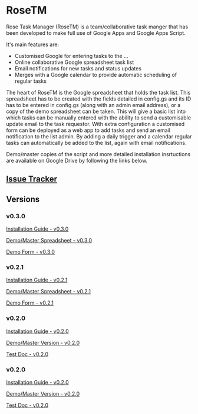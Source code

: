 # RoseTM


Rose Task Manager (RoseTM) is a team/collaborative task manger that has been developed to make full use of Google Apps and Google Apps Script.

It's main features are:

* Customised Google for entering tasks to the ...
* Online collaborative Google spreadsheet task list
* Email notifications for new tasks and status updates
* Merges with a Google calendar to provide automatic scheduling of regular tasks

The heart of RoseTM is the Google spreadsheet that holds the task list. This spreadsheet has to be created with the fields detailed in config.gs and its ID has to be entered in config.gs (along with an admin email address), or a copy of the demo spreadsheet can be taken. This will give a basic list into which tasks can be manually entered with the ability to send a customisable update email to the task requestor. With extra configuration a customised form can be deployed as a web app to add tasks and send an email notification to the list admin. By adding a daily trigger and a calendar regular tasks can automatically be added to the list, again with email notifications.

Demo/master copies of the script and more detailed installation insrtuctions are available on Google Drive by following the links below.

## [Issue Tracker](https://docs.google.com/spreadsheet/ccc?key=0Aneep_MqACaUdDRRMjg4VlZJbUVEMF91cHhtVUp2Unc&usp=sharing)

## Versions

### v0.3.0

[Installation Guide - v0.3.0](https://docs.google.com/document/d/1ws2OOdFm3xzOlMJx8w2ckFFfXBWW0qxZhTqO2m8-b3A/edit?usp=sharing)

[Demo/Master Spreadsheet - v0.3.0](https://docs.google.com/spreadsheet/ccc?key=0AhRtIprIrwuzdDMxWjhacmc0TF9Uam9sZERDdXFfRmc&usp=sharing)

[Demo Form - v0.3.0](https://script.google.com/macros/s/AKfycbwOphWOKCnsEqbWto_xkrfJLybOlczKayCvJarsESbKoAHmHo21/exec)

### v0.2.1

[Installation Guide - v0.2.1](https://docs.google.com/document/d/1tx0K_4vpCiD12NjGQK0WKwBeRRAxyc_wq2H9-0EscWM/edit?usp=sharing)

[Demo/Master Spreadsheet - v0.2.1](https://docs.google.com/spreadsheet/ccc?key=0AhRtIprIrwuzdGM0c3psbFNEV0RlcXdodER1ZE9tZFE&usp=sharing)

[Demo Form - v0.2.1](https://script.google.com/macros/s/AKfycbzYz3XYoLCDlFdLkeCneevHHIvMS5UBLFOTothSkQUFJ05Bixc/exec)

### v0.2.0

[Installation Guide - v0.2.0](https://docs.google.com/document/d/18gq2ppU85llHqIAJB2iLBXlUaqDDPll50fte4v2jX5Q/edit?usp=sharing)

[Demo/Master Version - v0.2.0](https://docs.google.com/spreadsheet/ccc?key=0AhRtIprIrwuzdE9FSlJtVFA1MDRpUWxJQVZCVWt3ZXc&usp=sharing)

[Test Doc - v0.2.0](https://docs.google.com/document/d/1AVo7nHECXS4cnC90z3AuQqp1R2RMiERHjVw0QWYm4Do/edit?usp=sharing)


### v0.2.0

[Installation Guide - v0.2.0](https://docs.google.com/document/d/18gq2ppU85llHqIAJB2iLBXlUaqDDPll50fte4v2jX5Q/edit?usp=sharing)

[Demo/Master Version - v0.2.0](https://docs.google.com/spreadsheet/ccc?key=0AhRtIprIrwuzdE9FSlJtVFA1MDRpUWxJQVZCVWt3ZXc&usp=sharing)

[Test Doc - v0.2.0](https://docs.google.com/document/d/1AVo7nHECXS4cnC90z3AuQqp1R2RMiERHjVw0QWYm4Do/edit?usp=sharing)

